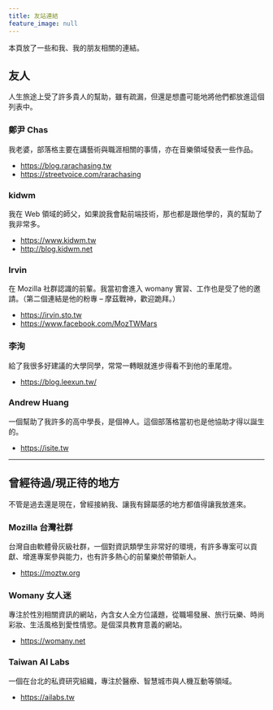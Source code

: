```yaml
---
title: 友站連結
feature_image: null
---
```

本頁放了一些和我、我的朋友相關的連結。

## 友人

人生旅途上受了許多貴人的幫助，雖有疏漏，但還是想盡可能地將他們都放進這個列表中。

### 鄭尹 Chas

我老婆，部落格主要在講藝術與職涯相關的事情，亦在音樂領域發表一些作品。

* <https://blog.rarachasing.tw>
* <https://streetvoice.com/rarachasing>

### kidwm

我在 Web 領域的師父，如果說我會點前端技術，那也都是跟他學的，真的幫助了我非常多。

* <https://www.kidwm.tw>
* <http://blog.kidwm.net>

### Irvin

在 Mozilla 社群認識的前輩。我當初會進入 womany 實習、工作也是受了他的邀請。（第二個連結是他的粉專 – 摩茲戰神，歡迎跪拜。）

* <https://irvin.sto.tw>
* <https://www.facebook.com/MozTWMars>

### 李洵

給了我很多好建議的大學同學，常常一轉眼就進步得看不到他的車尾燈。

* <https://blog.leexun.tw/>

### Andrew Huang

一個幫助了我許多的高中學長，是個神人。這個部落格當初也是他協助才得以誕生的。

* <https://isite.tw>

---

## 曾經待過/現正待的地方

不管是過去還是現在，曾經接納我、讓我有歸屬感的地方都值得讓我放進來。

### Mozilla 台灣社群

台灣自由軟體骨灰級社群，一個對資訊類學生非常好的環境，有許多專案可以貢獻、增進專案參與能力，也有許多熱心的前輩樂於帶領新人。

* <https://moztw.org>

### Womany 女人迷

專注於性別相關資訊的網站，內含女人全方位議題，從職場發展、旅行玩樂、時尚彩妝、生活風格到愛性情慾。是個深具教育意義的網站。

* <https://womany.net>


### Taiwan AI Labs

一個在台北的私資研究組織，專注於醫療、智慧城市與人機互動等領域。

* <https://ailabs.tw>
